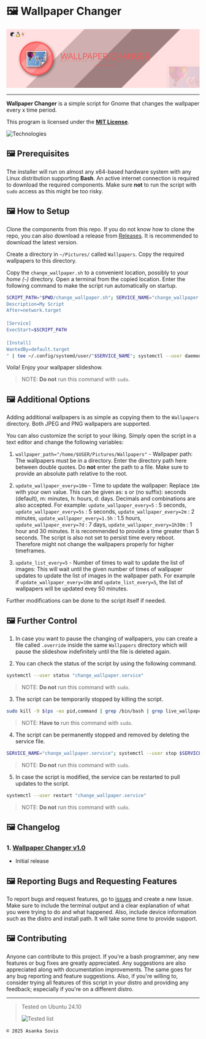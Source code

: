 # 

# 🖼️ Wallpaper Changer

![Poster](./.assets/poster.png)

---

**Wallpaper Changer** is a simple script for Gnome that changes the wallpaper every x time period.

This program is licensed under the **[MIT License](https://github.com/asankaSovis/Wallpaper_Changer/blob/main/LICENSE)**.

![Technologies](https://skillicons.dev/icons?i=bash,linux)

## 🖼️ Prerequisites

The installer will run on almost any x64-based hardware system with any Linux distribution supporting **Bash**. An active internet connection is required to download the required components. Make sure **not** to run the script with `sudo` access as this might be too risky.

## 🖼️ How to Setup

Clone the components from this repo. If you do not know how to clone the repo, you can also download a release from [Releases](https://github.com/asankaSovis/Wallpaper_Changer/releases). It is recommended to download the latest version.

Create a directory in `~/Pictures/` called `Wallpapers`. Copy the required wallpapers to this directory.

Copy the `change_wallpaper.sh` to a convenient location, possibly to your *home (`~`)* directory. Open a terminal from the copied location. Enter the following command to make the script run automatically on startup.

```bash
SCRIPT_PATH="$PWD/change_wallpaper.sh"; SERVICE_NAME="change_wallpaper.service"; chmod +x $SCRIPT_PATH; echo "[Unit]
Description=My Script
After=network.target

[Service]
ExecStart=$SCRIPT_PATH

[Install]
WantedBy=default.target
" | tee ~/.config/systemd/user/"$SERVICE_NAME"; systemctl --user daemon-reload; systemctl --user enable "$SERVICE_NAME"; systemctl --user start "$SERVICE_NAME"
```

Voila! Enjoy your wallpaper slideshow.

> NOTE: **Do not** run this command with `sudo`.

## 🖼️ Additional Options

Adding additional wallpapers is as simple as copying them to the `Wallpapers` directory. Both JPEG and PNG wallpapers are supported.

You can also customize the script to your liking. Simply open the script in a text editor and change the following variables:

1. `wallpaper_path="/home/$USER/Pictures/Wallpapers"` - Wallpaper path: The wallpapers must be in a directory. Enter the directory path here between double quotes. Do **not** enter the path to a file. Make sure to provide an absolute path relative to the root.

2. `update_wallpaper_every=10m` - Time to update the wallpaper: Replace `10m` with your own value. This can be given as: s or (no suffix): seconds (default), m: minutes, h: hours, d: days. Decimals and combinations are also accepted. For example: `update_wallpaper_every=5` : 5 seconds, `update_wallpaper_every=5s` : 5 seconds, `update_wallpaper_every=2m` : 2 minutes, `update_wallpaper_every=1.5h` : 1.5 hours, `update_wallpaper_every=7d` : 7 days, `update_wallpaper_every=1h30m` : 1 hour and 30 minutes. It is recommended to provide a time greater than 5 seconds. The script is also not set to persist time every reboot. Therefore might not change the wallpapers properly for higher timeframes.

3. `update_list_every=5` - Number of times to wait to update the list of images: This will wait until the given number of times of wallpaper updates to update the list of images in the wallpaper path. For example if `update_wallpaper_every=10m` and `update_list_every=5`, the list of wallpapers will be updated evey 50 minutes.

Further modifications can be done to the script itself if needed.

## 🖼️ Further Control

1. In case you want to pause the changing of wallpapers, you can create a file called `.override` inside the same `Wallpapers` directory which will pause the slideshow indefinitely until the file is deleted again.

2. You can check the status of the script by using the following command.

```bash
systemctl --user status "change_wallpaper.service"
```

> NOTE: **Do not** run this command with `sudo`.

3. The script can be temporarily stopped by killing the script.

```bash
sudo kill -9 $(ps -eo pid,command | grep /bin/bash | grep live_wallpaper_script.sh | tr -d " " | tr "/" "\n" | head -n 1)
```

> NOTE: **Have to** run this command with `sudo`.

4. The script can be permanently stopped and removed by deleting the service file.

```bash
SERVICE_NAME="change_wallpaper.service"; systemctl --user stop $SERVICE_NAME; systemctl --user disable $SERVICE_NAME; rm ~/.config/systemd/user/"$SERVICE_NAME"
```

> NOTE: **Do not** run this command with `sudo`.

5. In case the script is modified, the service can be restarted to pull updates to the script.

```bash
systemctl --user restart "change_wallpaper.service"
```

> NOTE: **Do not** run this command with `sudo`.

## 🖼️ Changelog

### 1. [Wallpaper Changer v1.0](https://github.com/asankaSovis/Wallpaper_Changer/releases/tag/v1.0)

- Initial release

## 🖼️ Reporting Bugs and Requesting Features

To report bugs and request features, go to [issues](https://github.com/asankaSovis/Wallpaper_Changer/issues) and create a new Issue. Make sure to include the terminal output and a clear explanation of what you were trying to do and what happened. Also, include device information such as the distro and install path. It will take some time to provide support.

## 🖼️ Contributing

Anyone can contribute to this project. If you're a bash programmer, any new features or bug fixes are greatly appreciated. Any suggestions are also appreciated along with documentation improvements. The same goes for any bug reporting and feature suggestions. Also, if you're willing to, consider trying all features of this script in your distro and providing any feedback; especially if you're on a different distro.

---

> Tested on Ubuntu 24.10
> 
> ![Tested list](https://skillicons.dev/icons?i=ubuntu)

`© 2025 Asanka Sovis`
